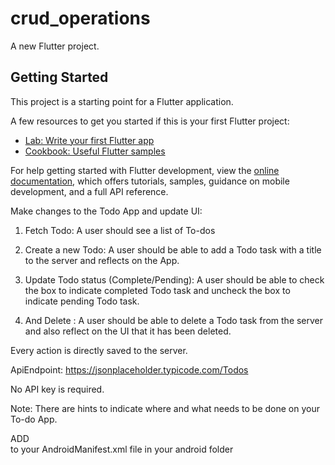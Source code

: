 # crud_operations

A new Flutter project.

## Getting Started

This project is a starting point for a Flutter application.

A few resources to get you started if this is your first Flutter project:

- [Lab: Write your first Flutter app](https://docs.flutter.dev/get-started/codelab)
- [Cookbook: Useful Flutter samples](https://docs.flutter.dev/cookbook)

For help getting started with Flutter development, view the
[online documentation](https://docs.flutter.dev/), which offers tutorials,
samples, guidance on mobile development, and a full API reference.


Make changes to the Todo App and update UI:

1. Fetch Todo:
 A user should see a list of To-dos

2. Create a new Todo: 
A user should be able to add a Todo task with a title to the server and reflects on the App.

3. Update Todo status (Complete/Pending): 
A user should be able to check the box to indicate completed Todo task and uncheck the box to indicate pending Todo task.

4. And Delete : 
A user should be able to delete a Todo task from the server and also reflect on the UI that it has been deleted.

Every action is directly saved to the server.

ApiEndpoint: https://jsonplaceholder.typicode.com/Todos

No API key is required.

Note: There are hints to indicate where and what needs to be done on your To-do App.

ADD
<uses-permission android:name="android.peemission.INTERNET" />  
to your AndroidManifest.xml file in your android folder

